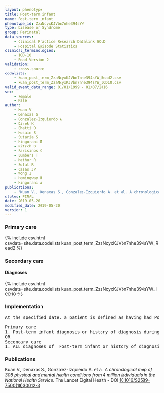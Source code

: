 ```yaml
---
layout: phenotype
title: Post-term infant
name: Post-term infant
phenotype_id: ZzaNcyxKJVbn7nhe394sYW 
type: Disease or Syndrome
group: Perinatal
data_sources: 
    - Clinical Practice Research Datalink GOLD
    - Hospital Episode Statistics
clinical_terminologies: 
    - ICD-10
    - Read Version 2
validation: 
    - cross-source
codelists: 
    - kuan_post_term_ZzaNcyxKJVbn7nhe394sYW_Read2.csv
    - kuan_post_term_ZzaNcyxKJVbn7nhe394sYW_ICD10.csv
valid_event_data_range: 01/01/1999 - 01/07/2016
sex: 
    - Female
    - Male
author: 
    - Kuan V
    - Denaxas S
    - Gonzalez-Izquierdo A
    - Direk K
    - Bhatti O
    - Husain S
    - Sutaria S
    - Hingorani M
    - Nitsch D
    - Parisinos C
    - Lumbers T
    - Mathur R
    - Sofat R
    - Casas JP
    - Wong I
    - Hemingway H
    - Hingorani A
publications: 
    - 'Kuan V., Denaxas S., Gonzalez-Izquierdo A. et al. A chronological map of 308 physical and mental health conditions from 4 million individuals in the National Health Service. The Lancet Digital Health - DOI: 10.1016/S2589-7500(19)30012-3' 
status: FINAL
date: 2019-05-20
modified_date: 2019-05-20
version: 1
---
```

### Primary care 
{% include csv.html csvdata=site.data.codelists.kuan_post_term_ZzaNcyxKJVbn7nhe394sYW_Read2 %}
### Secondary care 
#### Diagnoses 
{% include csv.html csvdata=site.data.codelists.kuan_post_term_ZzaNcyxKJVbn7nhe394sYW_ICD10 %}
### Implementation 
<pre>At the specified date, a patient is defined as having had Post-term infant IF they meet the criteria for any of the following on or before the specified date. The earliest date on which the individual meets any of the following criteria on or before the specified date is defined as the first event date:

Primary care
1. Post-term infant diagnosis or history of diagnosis during a consultation AND IF the patient is aged < 1y at the first event date
OR
Secondary care
1. ALL diagnoses of  Post-term infant or history of diagnosis during a hospitalization AND IF the patient is aged < 1y at the first event date</pre> 
 
### Publications 
Kuan V., Denaxas S., Gonzalez-Izquierdo A. et al. _A chronological map of 308 physical and mental health conditions from 4 million individuals in the National Health Service_. The Lancet Digital Health - DOI <a href='https://www.thelancet.com/journals/landig/article/PIIS2589-7500(19)30012-3/fulltext'>10.1016/S2589-7500(19)30012-3</a>